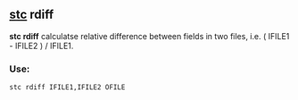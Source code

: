 ## [stc](https://github.com/MetOffice/stc/blob/main/doc/stc.md) rdiff 

**stc rdiff** calculatse relative difference between fields in two files, i.e. ( IFILE1 - IFILE2 ) / IFILE1.

### Use:
```
stc rdiff IFILE1,IFILE2 OFILE
```

